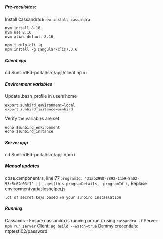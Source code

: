 #####  Pre-requisites:
Install Cassandra:
```brew install cassandra```
```
nvm install 8.16
nvm use 8.16
nvm alias default 8.16
```
```
npm i gulp-cli -g
npm install -g @angular/cli@7.3.6
```
#####  Client app
cd SunbirdEd-portal/src/app/client
npm i

#####  Environment variables
Update .bash_profile in users home
```
export sunbird_environment=local
export sunbird_instance=sunbird
```

Verify the variables are set
```
echo $sunbird_environment
echo $sunbird_instance
```

#####  Server app
cd SunbirdEd-portal/src/app
npm i

##### Manual updates
cbse.component.ts, line 77
```programId: '31ab2990-7892-11e9-8a02-93c5c62c03f1' || _.get(this.programDetails, 'programId'),```
Replace environmentvariableshelper.js
```
lot of secret keys based on your sunbird installation
```


#####  Running
Cassandra: Ensure cassandra is running or run it using ```cassandra -f```
Server: ```npm run server```
Client: ```ng build --watch=true```
Dummy credentials: ntptest102/password
